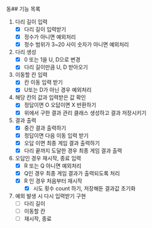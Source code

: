 동## 기능 목록
1. 다리 길이 입력
   - [x] 다리 길이 입력받기
   - [x] 정수가 아니면 예외처리
   - [x] 정수 범위가 3~20 사이 숫자가 아니면 예외처리
2. 다리 생성
   - [x] 0 또는 1을 U, D으로 변경
   - [x] 다리 길이만큼 U, D 받아오기
3. 이동할 칸 입력
   - [x] 칸 이동 입력 받기
   - [x] U또는 D가 아닌 경우 예외처리
4. 해당 칸의 값과 입력받은 값 확인
   - [x] 정답이면 O 오답이면 X 반환하기
   - [x] 위에서 구한 결과 관리 클래스 생성하고 결과 저장시키기
5. 결과 출력
   - [x] 중간 결과 출력하기
   - [x] 정답이면 다음 이동 입력 받기
   - [x] 오답 이면 최종 게임 결과 출력하기
   - [x] 다리 끝까지 도달한 경우 최종 게임 결과 출력
6. 오답인 경우 재시작, 종료 입력
   - [x] R 또는 Q 아니면 예외처리
   - [x] Q인 경우 최종 게임 결과가 출력되도록 처리
   - [x] R 인 경우 처음부터 재시작
     - [x] 시도 횟수 count 하기, 저장해둔 결과값 초기화
7. 예외 발생 시 다시 입력받기 구현
   - [ ] 다리 길이
   - [ ] 이동할 칸
   - [ ] 재시작, 종료